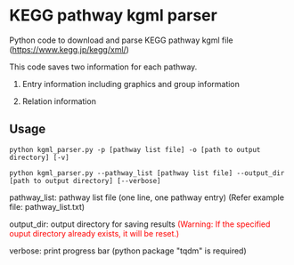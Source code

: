 # KEGG pathway kgml parser
Python code to download and parse KEGG pathway kgml file (https://www.kegg.jp/kegg/xml/)

This code saves two information for each pathway.

1. Entry information including graphics and group information

2. Relation information

## Usage
```
python kgml_parser.py -p [pathway list file] -o [path to output directory] [-v]

python kgml_parser.py --pathway_list [pathway list file] --output_dir [path to output directory] [--verbose]
```

pathway_list: pathway list file (one line, one pathway entry) (Refer example file: pathway_list.txt)

output_dir: output directory for saving results <span style="color: red">(Warning: If the specified ouput directory already exists, it will be reset.)</span>

verbose: print progress bar (python package "tqdm" is required)
